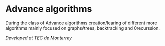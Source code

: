 # Advance algorithms

During the class of Advance algorithms creation/learing of different more algorithms mainly focused on graphs/trees, backtracking and 0recurssion.

*Developed at TEC de Monterrey*
